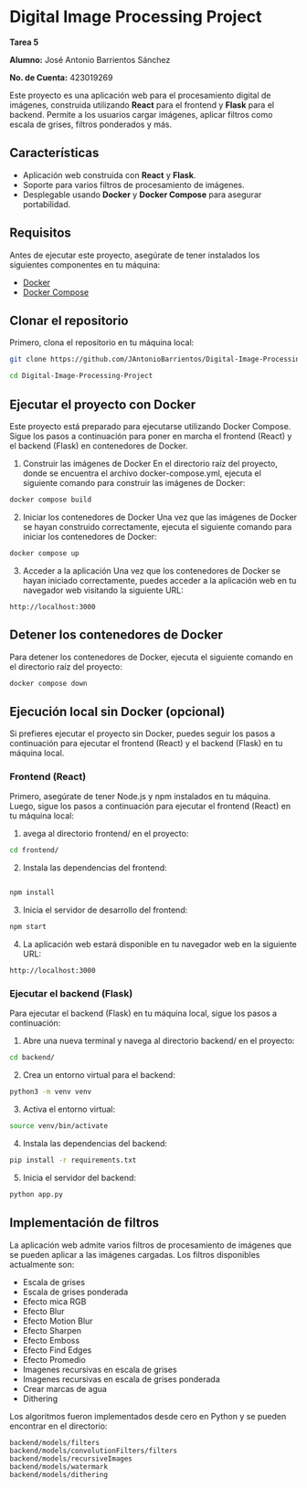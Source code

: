 # Digital Image Processing Project  

**Tarea 5**

**Alumno:** José Antonio Barrientos Sánchez

**No. de Cuenta:** 423019269


Este proyecto es una aplicación web para el procesamiento digital de imágenes, construida utilizando **React** para el frontend y **Flask** para el backend. Permite a los usuarios cargar imágenes, aplicar filtros como escala de grises, filtros ponderados y más.

## Características

- Aplicación web construida con **React** y **Flask**.
- Soporte para varios filtros de procesamiento de imágenes.
- Desplegable usando **Docker** y **Docker Compose** para asegurar portabilidad.

## Requisitos

Antes de ejecutar este proyecto, asegúrate de tener instalados los siguientes componentes en tu máquina:

- [Docker](https://www.docker.com/)
- [Docker Compose](https://docs.docker.com/compose/)

## Clonar el repositorio

Primero, clona el repositorio en tu máquina local:

```bash
git clone https://github.com/JAntonioBarrientos/Digital-Image-Processing-Project.git

cd Digital-Image-Processing-Project

```

## Ejecutar el proyecto con Docker

Este proyecto está preparado para ejecutarse utilizando Docker Compose. Sigue los pasos a continuación para poner en marcha el frontend (React) y el backend (Flask) en contenedores de Docker.

1. Construir las imágenes de Docker
En el directorio raíz del proyecto, donde se encuentra el archivo docker-compose.yml, ejecuta el siguiente comando para construir las imágenes de Docker:

```bash
docker compose build
```

2. Iniciar los contenedores de Docker
Una vez que las imágenes de Docker se hayan construido correctamente, ejecuta el siguiente comando para iniciar los contenedores de Docker:

```bash
docker compose up
```

3. Acceder a la aplicación
Una vez que los contenedores de Docker se hayan iniciado correctamente, puedes acceder a la aplicación web en tu navegador web visitando la siguiente URL:

```
http://localhost:3000
```

## Detener los contenedores de Docker

Para detener los contenedores de Docker, ejecuta el siguiente comando en el directorio raíz del proyecto:

```bash
docker compose down
```


## Ejecución local sin Docker (opcional)

Si prefieres ejecutar el proyecto sin Docker, puedes seguir los pasos a continuación para ejecutar el frontend (React) y el backend (Flask) en tu máquina local.

### Frontend (React)

Primero, asegúrate de tener Node.js y npm instalados en tu máquina. Luego, sigue los pasos a continuación para ejecutar el frontend (React) en tu máquina local:

1. avega al directorio frontend/ en el proyecto:

```bash
cd frontend/
```

2. Instala las dependencias del frontend:

```bash

npm install
```

3. Inicia el servidor de desarrollo del frontend:

```bash
npm start
```
4. La aplicación web estará disponible en tu navegador web en la siguiente URL:

```
http://localhost:3000
```

### Ejecutar el backend (Flask)

Para ejecutar el backend (Flask) en tu máquina local, sigue los pasos a continuación:

1. Abre una nueva terminal y navega al directorio backend/ en el proyecto:

```bash
cd backend/
```

2. Crea un entorno virtual para el backend:

```bash
python3 -m venv venv
```

3. Activa el entorno virtual:

```bash
source venv/bin/activate
```

4. Instala las dependencias del backend:

```bash
pip install -r requirements.txt
```

5. Inicia el servidor del backend:

```bash
python app.py
```


## Implementación de filtros

La aplicación web admite varios filtros de procesamiento de imágenes que se pueden aplicar a las imágenes cargadas. Los filtros disponibles actualmente son:

- Escala de grises
- Escala de grises ponderada
- Efecto mica RGB
- Efecto Blur
- Efecto Motion Blur
- Efecto Sharpen
- Efecto Emboss
- Efecto Find Edges
- Efecto Promedio
- Imagenes recursivas en escala de grises
- Imagenes recursivas en escala de grises ponderada
- Crear marcas de agua
- Dithering

Los algoritmos fueron implementados desde cero en Python y se pueden encontrar en el directorio:

```
backend/models/filters
backend/models/convolutionFilters/filters
backend/models/recursiveImages
backend/models/watermark
backend/models/dithering
```


